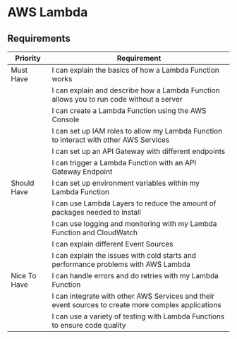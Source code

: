 # AWS Lambda

## Requirements

| Priority     | Requirement                                                                                                           |
|--------------|-----------------------------------------------------------------------------------------------------------------------|
| Must Have    | I can explain the basics of how a Lambda Function works                                                              |
|     | I can explain and describe how a Lambda Function allows you to run code without a server                          |
|     | I can create a Lambda Function using the AWS Console                                                                 |
|     | I can set up IAM roles to allow my Lambda Function to interact with other AWS Services                            |
|     | I can set up an API Gateway with different endpoints                                                                 |
|     | I can trigger a Lambda Function with an API Gateway Endpoint                                                         |
| Should Have  | I can set up environment variables within my Lambda Function                                                         |
|   | I can use Lambda Layers to reduce the amount of packages needed to install                                          |
|   | I can use logging and monitoring with my Lambda Function and CloudWatch                                              |
|   | I can explain different Event Sources                                                                               |
|   | I can explain the issues with cold starts and performance problems with AWS Lambda                                  |
| Nice To Have | I can handle errors and do retries with my Lambda Function                                                           |
|  | I can integrate with other AWS Services and their event sources to create more complex applications                  |
|  | I can use a variety of testing with Lambda Functions to ensure code quality                                          |